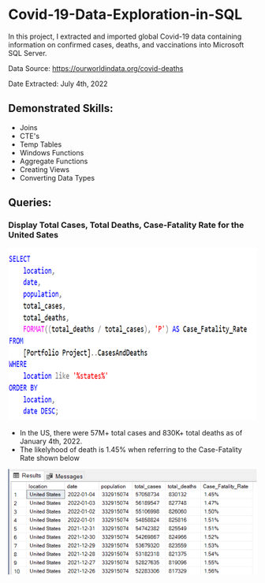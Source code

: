 # Covid-19-Data-Exploration-in-SQL
In this project, I extracted and imported global Covid-19 data containing information on confirmed cases, deaths, and vaccinations into Microsoft SQL Server. 

Data Source:  https://ourworldindata.org/covid-deaths

Date Extracted: July 4th, 2022

## Demonstrated Skills: 
* Joins
* CTE's
* Temp Tables
* Windows Functions
* Aggregate Functions
* Creating Views
* Converting Data Types

## Queries:
### Display Total Cases, Total Deaths, Case-Fatality Rate for the United Sates 
<img width= "800" height="350" src="https://github.com/Apappas97/Covid-19-Data-Exploration-in-SQL/blob/main/Images/US_Case_Fatality.png">
</p>

* In the US, there were 57M+ total cases and 830K+ total deaths as of January 4th, 2022. 
* The likelyhood of death is 1.45% when referring to the Case-Fatality Rate shown below 

<img src="https://github.com/Apappas97/Covid-19-Data-Exploration-in-SQL/blob/main/Images/US_CaseFatality_Results.png">
</p>

